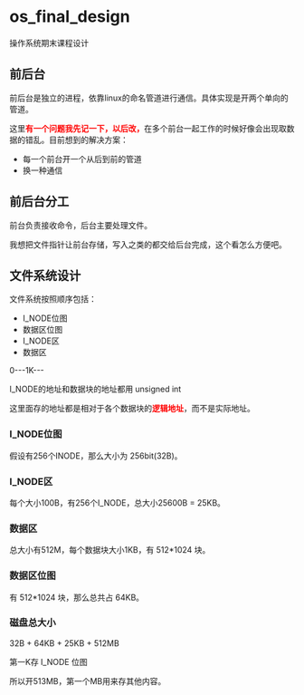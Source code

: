 # os\_final_design

操作系统期末课程设计

## 前后台

前后台是独立的进程，依靠linux的命名管道进行通信。具体实现是开两个单向的管道。

这里<font color=red>**有一个问题我先记一下，以后改，**</font>在多个前台一起工作的时候好像会出现取数据的错乱。目前想到的解决方案：

* 每一个前台开一个从后到前的管道
* 换一种通信

## 前后台分工

前台负责接收命令，后台主要处理文件。

我想把文件指针让前台存储，写入之类的都交给后台完成，这个看怎么方便吧。


## 文件系统设计

文件系统按照顺序包括：

- I_NODE位图 
- 数据区位图 
- I_NODE区
- 数据区

0---1K---

I_NODE的地址和数据块的地址都用 unsigned int

这里面存的地址都是相对于各个数据块的<font color=red>**逻辑地址**</font>，而不是实际地址。

### I_NODE位图

假设有256个INODE，那么大小为 256bit(32B)。 

### I_NODE区

每个大小100B，有256个I_NODE，总大小25600B = 25KB。

### 数据区

总大小有512M，每个数据块大小1KB，有 512*1024 块。

### 数据区位图

有 512*1024 块，那么总共占 64KB。

### 磁盘总大小

32B + 64KB + 25KB + 512MB

第一K存 I_NODE 位图

所以开513MB，第一个MB用来存其他内容。



